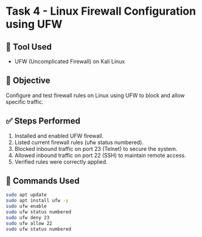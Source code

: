 # Task 4 - Linux Firewall Configuration using UFW

## 🔧 Tool Used
- UFW (Uncomplicated Firewall) on Kali Linux

## 🎯 Objective
Configure and test firewall rules on Linux using UFW to block and allow specific traffic.

## ✅ Steps Performed

1. Installed and enabled UFW firewall.
2. Listed current firewall rules (ufw status numbered).
3. Blocked inbound traffic on port 23 (Telnet) to secure the system.
4. Allowed inbound traffic on port 22 (SSH) to maintain remote access.
5. Verified rules were correctly applied.

## 🧪 Commands Used

```bash
sudo apt update
sudo apt install ufw -y
sudo ufw enable
sudo ufw status numbered
sudo ufw deny 23
sudo ufw allow 22
sudo ufw status numbered
